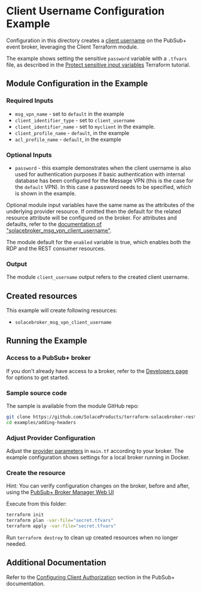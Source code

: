 # Client Username Configuration Example

Configuration in this directory creates a [client username](https://docs.solace.com/Admin/Broker-Manager/broker-manager-create-client-username.htm) on the PubSub+ event broker, leveraging the Client Terraform module.

The example shows setting the sensitive `password` variable with a `.tfvars` file, as described in the [Protect sensitive input variables](https://developer.hashicorp.com/terraform/tutorials/configuration-language/sensitive-variables#set-values-with-a-tfvars-file) Terraform tutorial.

## Module Configuration in the Example

### Required Inputs

* `msg_vpn_name` - set to `default` in the example
* `client_identifier_type` - set to `client_username`
* `client_identifier_name` - set to `myclient` in the example.
* `client_profile_name` - `default`, in the example
* `acl_profile_name` - `default`, in the example

### Optional Inputs

* `password` - this example demonstrates when the client username is also used for authentication purposes if basic authentication with internal database has been configured for the Message VPN (this is the case for the `default` VPN). In this case a password needs to be specified, which is shown in the example.

Optional module input variables have the same name as the attributes of the underlying provider resource. If omitted then the default for the related resource attribute will be configured on the broker. For attributes and defaults, refer to the [documentation of "solacebroker_msg_vpn_client_username"](https://registry.terraform.io/providers/SolaceProducts/solacebroker/latest/docs/resources/msg_vpn_client_username#optional).

The module default for the `enabled` variable is true, which enables both the RDP and the REST consumer resources.

### Output

The module `client_username` output refers to the created client username.

## Created resources

This example will create following resources:

* `solacebroker_msg_vpn_client_username`

## Running the Example

### Access to a PubSub+ broker

If you don't already have access to a broker, refer to the [Developers page](https://www.solace.dev/) for options to get started.

### Sample source code

The sample is available from the module GitHub repo:

```bash
git clone https://github.com/SolaceProducts/terraform-solacebroker-rest-delivery.git
cd examples/adding-headers
```

### Adjust Provider Configuration

Adjust the [provider parameters](https://registry.terraform.io/providers/SolaceProducts/solacebroker/latest/docs#schema) in `main.tf` according to your broker. The example configuration shows settings for a local broker running in Docker.

### Create the resource

Hint: You can verify configuration changes on the broker, before and after, using the [PubSub+ Broker Manager Web UI](https://docs.solace.com/Admin/Broker-Manager/PubSub-Manager-Overview.htm)

Execute from this folder:

```bash
terraform init
terraform plan -var-file="secret.tfvars"
terraform apply -var-file="secret.tfvars"
```

Run `terraform destroy` to clean up created resources when no longer needed.

## Additional Documentation

Refer to the [Configuring Client Authorization](https://docs.solace.com/Security/Configuring-Client-Authorization.htm) section in the PubSub+ documentation.
